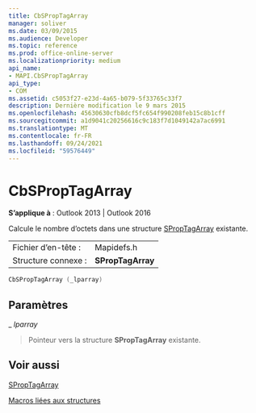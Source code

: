 ```yaml
---
title: CbSPropTagArray
manager: soliver
ms.date: 03/09/2015
ms.audience: Developer
ms.topic: reference
ms.prod: office-online-server
ms.localizationpriority: medium
api_name:
- MAPI.CbSPropTagArray
api_type:
- COM
ms.assetid: c5053f27-e23d-4a65-b079-5f33765c33f7
description: Dernière modification le 9 mars 2015
ms.openlocfilehash: 45630630cfb8dcf5fc654f990208feb15c8b1cff
ms.sourcegitcommit: a1d9041c20256616c9c183f7d1049142a7ac6991
ms.translationtype: MT
ms.contentlocale: fr-FR
ms.lasthandoff: 09/24/2021
ms.locfileid: "59576449"
---
```

# <a name="cbsproptagarray"></a>CbSPropTagArray

  
  
**S’applique à** : Outlook 2013 | Outlook 2016 
  
Calcule le nombre d’octets dans une structure [SPropTagArray](sproptagarray.md) existante. 
  
|||
|:-----|:-----|
|Fichier d’en-tête :  <br/> |Mapidefs.h  <br/> |
|Structure connexe :  <br/> |**SPropTagArray** <br/> |
   
```cpp
CbSPropTagArray (_lparray)
```

## <a name="parameters"></a>Paramètres

 _ _lparray_
  
> Pointeur vers la structure **SPropTagArray** existante. 
    
## <a name="see-also"></a>Voir aussi



[SPropTagArray](sproptagarray.md)


[Macros liées aux structures](macros-related-to-structures.md)

